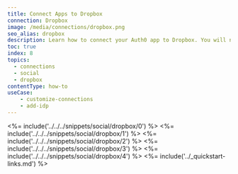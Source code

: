 ```yaml
---
title: Connect Apps to Dropbox
connection: Dropbox
image: /media/connections/dropbox.png
seo_alias: dropbox
description: Learn how to connect your Auth0 app to Dropbox. You will need to generate keys, copy these into your Auth0 settings, and enable the connection.
toc: true
index: 8
topics:
  - connections
  - social
  - dropbox
contentType: how-to
useCase:
    - customize-connections
    - add-idp
---
```

<%= include('../../../snippets/social/dropbox/0') %> 
<%= include('../../../snippets/social/dropbox/1') %> 
<%= include('../../../snippets/social/dropbox/2') %> 
<%= include('../../../snippets/social/dropbox/3') %> 
<%= include('../../../snippets/social/dropbox/4') %> 
<%= include('../_quickstart-links.md') %>
